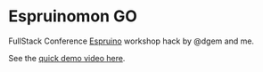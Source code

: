 # Espruinomon GO

FullStack Conference [Espruino](http://www.espruino.com/) workshop hack by @dgem and me.

See the [quick demo video here](https://twitter.com/poshaughnessy/status/753634651810463748).
